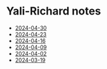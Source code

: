 # Yali-Richard notes
- [2024-04-30](/yali/2024-04-30.md)
- [2024-04-23](/yali/2024-04-23.md)
- [2024-04-16](/yali/2024-04-16.md)
- [2024-04-09](/yali/2024-04-09.md)
- [2024-04-02](/yali/2024-04-02.md)
- [2024-03-19](/yali/2024-03-19.md)

<!-- # Joel-Yali-Richard notes -->
<!-- - [2024-03-20](/joel/2024-03-20.md) -->
